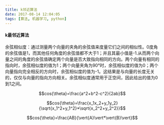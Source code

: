 ```yaml
---
title: k邻近算法
date: 2017-08-14 12:04:05
tags: [算法, 机器学习, python]
---
```

<script type="text/javascript" async src="https://cdn.mathjax.org/mathjax/latest/MathJax.js?config=TeX-MML-AM_CHTML"></script>
#### k最邻近算法
余弦相似度：通过测量两个向量的夹角的余弦值来度量它们之间的相似性。0度角的余弦值是1，而其他任何角度的余弦值都不大于1；并且其最小值是-1.从而两个向量之间的角度的余弦值确定两个向量是否大致指向相同的方向。两个向量有相同的指向时，余弦相似度的值为1；两个向量夹角为90°时，余弦相似度的值为0；两个向量指向完全相反的方向时，余弦相似度的值为-1。这结果是与向量的长度无关的，仅仅与向量的指向方向相关。余弦相似度通常用于正空间，因此给出的值为0到1之间。

$$cos{\theta}=\frac{a^2+b^2-c^2}{2ab}$$

$$cos{\theta}=\frac{x_1x_2+y_1y_2}{\sqrt{x_1^2+y_1^2}*\sqrt{x_2^2+y_2^2}}$$

$$cos{\theta}=\frac{AB}{\vert{A}\vert*\vert{B}\vert}$$
